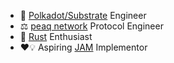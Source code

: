 - 🔨 [Polkadot/Substrate](https://github.com/paritytech/polkadot-sdk/) Engineer
- ⚖️ [peaq network](https://github.com/peaqnetwork) Protocol Engineer
- 🦀 [Rust](https://www.rust-lang.org/) Enthusiast
- :heart::bulb: Aspiring [JAM](https://search.fluffylabs.dev/) Implementor
